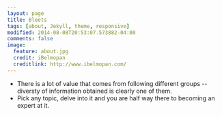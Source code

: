 ```yaml
---
layout: page
title: Bleets
tags: [about, Jekyll, theme, responsive]
modified: 2014-08-08T20:53:07.573882-04:00
comments: false
image:
  feature: about.jpg
  credit: iBelmopan
  creditlink: http://www.ibelmopan.com/
---
```


- There is a lot of value that comes from following different groups -- diversty of information obtained is clearly one of them.
- Pick any topic, delve into it and you are half way there to becoming an expert at it.




